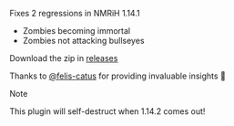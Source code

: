 Fixes 2 regressions in NMRiH 1.14.1

- Zombies becoming immortal
- Zombies not attacking bullseyes

Download the zip in [releases](https://github.com/dysphie/nmrih-1141-fixes/releases)

Thanks to [@felis-catus](https://github.com/felis-catus) for providing invaluable insights 🫶

> [!NOTE]  
> This plugin will self-destruct when 1.14.2 comes out!
